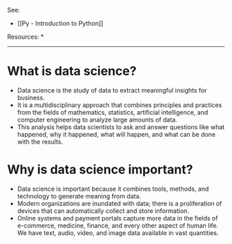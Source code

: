 See:
* [[Py - Introduction to Python]]

Resources:
* 

---
# What is data science?
* Data science is the study of data to extract meaningful insights for business. 
* It is a multidisciplinary approach that combines principles and practices from the fields of mathematics, statistics, artificial intelligence, and computer engineering to analyze large amounts of data. 
* This analysis helps data scientists to ask and answer questions like what happened, why it happened, what will happen, and what can be done with the results.

# Why is data science important?
* Data science is important because it combines tools, methods, and technology to generate meaning from data. 
* Modern organizations are inundated with data; there is a proliferation of devices that can automatically collect and store information. 
* Online systems and payment portals capture more data in the fields of e-commerce, medicine, finance, and every other aspect of human life. We have text, audio, video, and image data available in vast quantities.